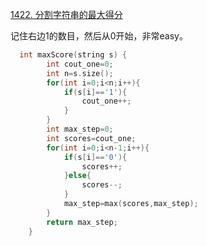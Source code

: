 [1422. 分割字符串的最大得分](https://leetcode.cn/problems/maximum-score-after-splitting-a-string/)

记住右边1的数目，然后从0开始，非常easy。

```c++
  int maxScore(string s) {
        int cout_one=0;
        int n=s.size();
        for(int i=0;i<n;i++){
            if(s[i]=='1'){
                cout_one++;
            }
        }
        int max_step=0;
        int scores=cout_one;
        for(int i=0;i<n-1;i++){
            if(s[i]=='0'){
                scores++;
            }else{
                scores--;
            }
            max_step=max(scores,max_step);
        }
        return max_step;
    }
```

